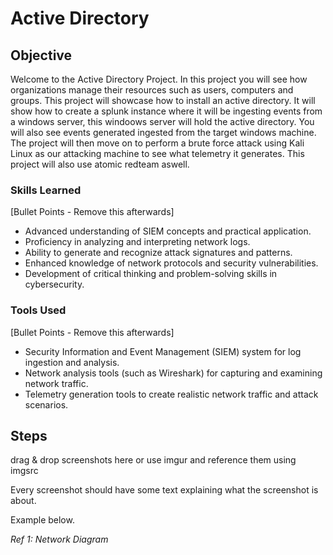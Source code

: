 # Active Directory

## Objective
Welcome to the Active Directory Project. In this project you will see how 
organizations manage their resources such as users, computers and groups.
This project will showcase how to install an active directory. It will show how 
to create a splunk instance where it will be ingesting events from a windows 
server, this windoows server will hold the active directory. You will also see
events generated ingested from the target windows machine. The project will
then move on to perform a brute force attack using Kali Linux as our attacking
machine to see what telemetry it generates. This project will also use
atomic redteam aswell.



### Skills Learned
[Bullet Points - Remove this afterwards]

- Advanced understanding of SIEM concepts and practical application.
- Proficiency in analyzing and interpreting network logs.
- Ability to generate and recognize attack signatures and patterns.
- Enhanced knowledge of network protocols and security vulnerabilities.
- Development of critical thinking and problem-solving skills in cybersecurity.

### Tools Used
[Bullet Points - Remove this afterwards]

- Security Information and Event Management (SIEM) system for log ingestion and analysis.
- Network analysis tools (such as Wireshark) for capturing and examining network traffic.
- Telemetry generation tools to create realistic network traffic and attack scenarios.

## Steps
drag & drop screenshots here or use imgur and reference them using imgsrc

Every screenshot should have some text explaining what the screenshot is about.

Example below.

*Ref 1: Network Diagram*

